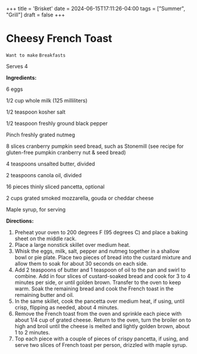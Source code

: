 +++
title = 'Brisket'
date = 2024-06-15T17:11:26-04:00
tags = ["Summer", "Grill"]
draft = false
+++
# Cheesy French Toast

`Want to make` `Breakfasts`

Serves 4

**Ingredients:**

6 eggs

1/2 cup whole milk (125 milliliters)

1/2 teaspoon kosher salt

1/2 teaspoon freshly ground black pepper

Pinch freshly grated nutmeg

8 slices cranberry pumpkin seed bread, such as Stonemill (see recipe for gluten-free pumpkin cranberry nut & seed bread)

4 teaspoons unsalted butter, divided

2 teaspoons canola oil, divided

16 pieces thinly sliced pancetta, optional

2 cups grated smoked mozzarella, gouda or cheddar cheese

Maple syrup, for serving

**Directions:**

1. Preheat your oven to 200 degrees F (95 degrees C) and place a baking sheet on the middle rack.
2. Place a large nonstick skillet over medium heat.
3. Whisk the eggs, milk, salt, pepper and nutmeg together in a shallow bowl or pie plate. Place two pieces of bread into the custard mixture and allow them to soak for about 30 seconds on each side.
4. Add 2 teaspoons of butter and 1 teaspoon of oil to the pan and swirl to combine. Add in four slices of custard-soaked bread and cook for 3 to 4 minutes per side, or until golden brown. Transfer to the oven to keep warm. Soak the remaining bread and cook the French toast in the remaining butter and oil.
5. In the same skillet, cook the pancetta over medium heat, if using, until crisp, flipping as needed, about 4 minutes.
6. Remove the French toast from the oven and sprinkle each piece with about 1/4 cup of grated cheese. Return to the oven, turn the broiler on to high and broil until the cheese is melted and lightly golden brown, about 1 to 2 minutes.
7. Top each piece with a couple of pieces of crispy pancetta, if using, and serve two slices of French toast per person, drizzled with maple syrup.
